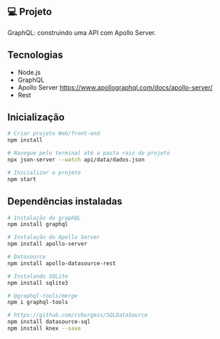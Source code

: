 ## 💻 Projeto

GraphQL: construindo uma API com Apollo Server.

## Tecnologias 
- Node.js
- GraphQL
- Apollo Server  https://www.apollographql.com/docs/apollo-server/
- Rest

## Inicialização
```sh
# Criar projeto Web/front-end
npm install

# Navegue pelo terminal até a pasta raiz do projeto
npx json-server --watch api/data/dados.json

# Inicializar o projeto
npm start
```

## Dependências instaladas
```sh
# Instalação do graphQL
npm install graphql
```

```sh
# Instalação do Apollo Server
npm install apollo-server

# Datasource
npm install apollo-datasource-rest

# Instalando SQLite
npm install sqlite3

# @graphql-tools/merge
npm i graphql-tools

# https://github.com/cvburgess/SQLDataSource
npm install datasource-sql
npm install knex --save
```